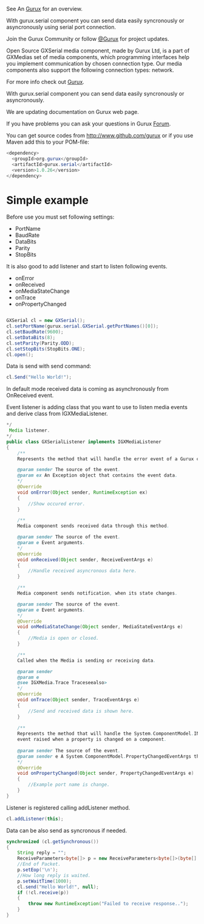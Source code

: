 See An [Gurux](http://www.gurux.org/ "Gurux") for an overview.

With gurux.serial component you can send data easily syncronously or asyncronously using serial port connection.

Join the Gurux Community or follow [@Gurux](https://twitter.com/guruxorg "@Gurux") for project updates.

Open Source GXSerial media component, made by Gurux Ltd, is a part of GXMedias set of media components, which programming interfaces help you implement communication by chosen connection type. Our media components also support the following connection types: network.

For more info check out [Gurux](http://www.gurux.org/ "Gurux").

With gurux.serial component you can send data easily syncronously or asyncronously.

We are updating documentation on Gurux web page. 

If you have problems you can ask your questions in Gurux [Forum](http://www.gurux.org/forum).

You can get source codes from http://www.github.com/gurux or if you use Maven add this to your POM-file:

```java
<dependency>
  <groupId>org.gurux</groupId>
  <artifactId>gurux.serial</artifactId>
  <version>1.0.26</version>
</dependency>
```

Simple example
=========================== 
Before use you must set following settings:
* PortName
* BaudRate
* DataBits
* Parity
* StopBits

It is also good to add listener and start to listen following events.
* onError
* onReceived
* onMediaStateChange
* onTrace
* onPropertyChanged

```java

GXSerial cl = new GXSerial();
cl.setPortName(gurux.serial.GXSerial.getPortNames()[0]);
cl.setBaudRate(9600);
cl.setDataBits(8);
cl.setParity(Parity.ODD);
cl.setStopBits(StopBits.ONE);
cl.open();

```

Data is send with send command:

```java
cl.Send("Hello World!");
```
In default mode received data is coming as asynchronously from OnReceived event.

Event listener is adding class that you want to use to listen media events and derive class from IGXMediaListener.

```java
*/
 Media listener.
*/
public class GXSerialListener implements IGXMediaListener
{
	/** 
    Represents the method that will handle the error event of a Gurux component.

    @param sender The source of the event.
    @param ex An Exception object that contains the event data.
    */
    @Override
    void onError(Object sender, RuntimeException ex)
    {
		//Show occured error.
    }

    /** 
    Media component sends received data through this method.

    @param sender The source of the event.
    @param e Event arguments.
    */
    @Override
    void onReceived(Object sender, ReceiveEventArgs e)
    {
		//Handle received asyncronous data here.
    }

    /** 
    Media component sends notification, when its state changes.

    @param sender The source of the event.    
    @param e Event arguments.
    */
    @Override
    void onMediaStateChange(Object sender, MediaStateEventArgs e)
    {
		//Media is open or closed.
    }

    /** 
    Called when the Media is sending or receiving data.

    @param sender
    @param e
    @see IGXMedia.Trace Traceseealso>
    */
    @Override
    void onTrace(Object sender, TraceEventArgs e)
    {
		//Send and received data is shown here.
    }
    
    /** 
    Represents the method that will handle the System.ComponentModel.INotifyPropertyChanged.PropertyChanged
    event raised when a property is changed on a component.
    
    @param sender The source of the event.
    @param sender e A System.ComponentModel.PropertyChangedEventArgs that contains the event data.
    */
    @Override
    void onPropertyChanged(Object sender, PropertyChangedEventArgs e)
    {
		//Example port name is change.
    }      
}

```

Listener is registered calling addListener method.
```java
cl.addListener(this);

```

Data can be also send as syncronous if needed.

```java
synchronized (cl.getSynchronous())
{
    String reply = "";    
    ReceiveParameters<byte[]> p = new ReceiveParameters<byte[]>(byte[].class);    
    //End of Packet.
    p.setEop('\n'); 
    //How long reply is waited.   
    p.setWaitTime(1000);          
    cl.send("Hello World!", null);
    if (!cl.receive(p))
    {
        throw new RuntimeException("Failed to receive response..");
    }
}
```
